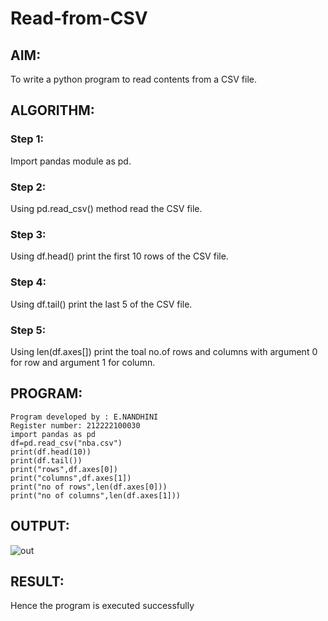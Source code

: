 # Read-from-CSV

## AIM:
To write a python program to read contents from a CSV file.

## ALGORITHM:
### Step 1:

Import pandas module as pd.

### Step 2:

Using pd.read_csv() method read the CSV file.

### Step 3:

Using df.head() print the first 10 rows of the CSV file.

### Step 4:

Using df.tail() print the last 5 of the CSV file.

### Step 5:

Using len(df.axes[]) print the toal no.of rows and columns with argument 0 for row and argument 1 for column.

## PROGRAM:
```
Program developed by : E.NANDHINI
Register number: 212222100030
import pandas as pd
df=pd.read_csv("nba.csv")
print(df.head(10))
print(df.tail())
print("rows",df.axes[0])
print("columns",df.axes[1])
print("no of rows",len(df.axes[0]))
print("no of columns",len(df.axes[1]))
```
## OUTPUT:

![out](https://github.com/Nandhinijaya/Read-from-CSV/assets/121998147/b5e9a878-95ef-4beb-931d-f2ad66c4db90)


## RESULT:
Hence the program is executed successfully
